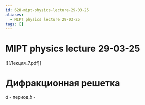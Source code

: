 ```yaml
---
id: 628-mipt-physics-lecture-29-03-25
aliases:
  - MIPT physics lecture 29-03-25
tags: []
---
```


# MIPT physics lecture 29-03-25

![[Лекция_7.pdf]]

# Дифракционная решетка

$d$ - период
 $b$ - 
